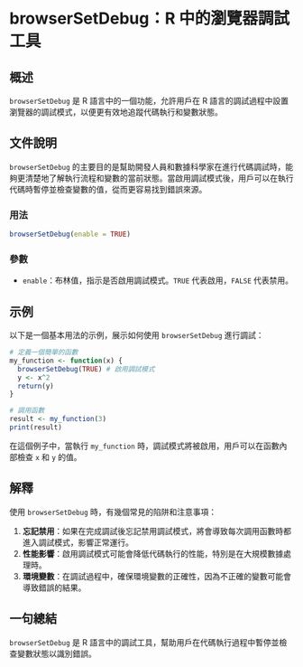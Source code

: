 <!--
Meta Description: # browserSetDebug：R 中的瀏覽器調試工具 ## 概述 `browserSetDebug` 是 R 語言中的一個功能，允許用戶在 R 語言的調試過程中設置瀏覽器的調試模式，以便更有效地追蹤代碼執行和變數狀態。 ## 文件說明 `browserSetDebug` 的主要目的是幫助開發人...
Meta Keywords: browsersetdebug, true, my_function, enable, result
-->

# browserSetDebug：R 中的瀏覽器調試工具

## 概述
`browserSetDebug` 是 R 語言中的一個功能，允許用戶在 R 語言的調試過程中設置瀏覽器的調試模式，以便更有效地追蹤代碼執行和變數狀態。

## 文件說明
`browserSetDebug` 的主要目的是幫助開發人員和數據科學家在進行代碼調試時，能夠更清楚地了解執行流程和變數的當前狀態。當啟用調試模式後，用戶可以在執行代碼時暫停並檢查變數的值，從而更容易找到錯誤來源。

### 用法
```R
browserSetDebug(enable = TRUE)
```

### 參數
- `enable`：布林值，指示是否啟用調試模式。`TRUE` 代表啟用，`FALSE` 代表禁用。

## 示例
以下是一個基本用法的示例，展示如何使用 `browserSetDebug` 進行調試：

```R
# 定義一個簡單的函數
my_function <- function(x) {
  browserSetDebug(TRUE) # 啟用調試模式
  y <- x^2
  return(y)
}

# 調用函數
result <- my_function(3)
print(result)
```

在這個例子中，當執行 `my_function` 時，調試模式將被啟用，用戶可以在函數內部檢查 `x` 和 `y` 的值。

## 解釋
使用 `browserSetDebug` 時，有幾個常見的陷阱和注意事項：

1. **忘記禁用**：如果在完成調試後忘記禁用調試模式，將會導致每次調用函數時都進入調試模式，影響正常運行。
2. **性能影響**：啟用調試模式可能會降低代碼執行的性能，特別是在大規模數據處理時。
3. **環境變數**：在調試過程中，確保環境變數的正確性，因為不正確的變數可能會導致錯誤的結果。

## 一句總結
`browserSetDebug` 是 R 語言中的調試工具，幫助用戶在代碼執行過程中暫停並檢查變數狀態以識別錯誤。